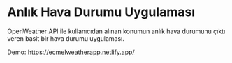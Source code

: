 # Anlık Hava Durumu Uygulaması
OpenWeather API ile kullanıcıdan alınan konumun anlık hava durumunu çıktı veren basit bir hava durumu uygulaması. 

Demo: https://ecmelweatherapp.netlify.app/
